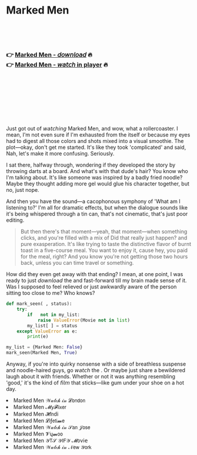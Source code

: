 <h1>Marked Men</h1>

<br><br><br>

<h3>👉 <a href="https://Sergios-sketsogesus1985.github.io/keyqnezqnx/">Marked Men - 𝘥𝘰𝘸𝘯𝘭𝘰𝘢𝘥</a> 🔥<br>
👉 <a href="https://Sergios-sketsogesus1985.github.io/keyqnezqnx/">Marked Men - 𝘸𝘢𝘵𝘤𝘩 in player</a> 🔥
</h3>



<br><br><br><br><br><br><br>


Just got out of 𝘸𝘢𝘵𝘤𝘩𝘪𝘯𝘨 Marked Men, and wow, what a rollercoaster. I mean, I'm not even sure if I'm exhausted from the   itself or because my eyes had to digest all those colors and shots mixed into a visual smoothie. The plot—okay, don't get me started. It's like they took 'complicated' and said, Nah, let's make it more confusing. Seriously. 

I sat there, halfway through, wondering if they developed the story by throwing darts at a board. And what's with that dude's hair? You know who I'm talking about. It's like someone was inspired by a badly fried noodle? Maybe they thought adding more gel would glue his character together, but no, just nope. 

And then you have the sound—a cacophonous symphony of 'What am I listening to?' I'm all for dramatic effects, but when the dialogue sounds like it's being whispered through a tin can, that's not cinematic, that's just poor editing. 

> But then there's that moment—yeah, that moment—when something clicks, and you're filled with a mix of Did that really just happen? and pure exasperation. It's like trying to taste the distinctive flavor of burnt toast in a five-course meal. You want to enjoy it, cause hey, you paid for the meal, right? And you know you're not getting those two hours back, unless you can time travel or something. 

How did they even get away with that ending? I mean, at one point, I was ready to just 𝘥𝘰𝘸𝘯𝘭𝘰𝘢𝘥 the   and fast-forward till my brain made sense of it. Was I supposed to feel relieved or just awkwardly aware of the person sitting too close to me? Who knows?

```python
def mark_seen( , status):
    try:
        if   not in my_list:
            raise ValueError(Movie not in list)
        my_list[ ] = status
    except ValueError as e:
        print(e)

my_list = {Marked Men: False}
mark_seen(Marked Men, True)
```

Anyway, if you're into quirky nonsense with a side of breathless suspense and noodle-haired guys, go 𝘸𝘢𝘵𝘤𝘩 the  . Or maybe just share a bewildered laugh about it with friends. Whether or not it was anything resembling 'good,' it's the kind of 𝘧𝘪𝘭𝘮 that sticks—like gum under your shoe on a hot day.

<li>Marked Men 𝒲𝒶𝓉𝒸𝒽 𝒾𝓃 𝓛𝗈𝗇𝖽𝗈𝗇</li>
<li>Marked Men 𝓜𝗒𝓕𝗅𝗂𝗑𝖾𝗋</li>
<li>Marked Men 𝓗𝗂𝗇ԁ𝗂</li>
<li>Marked Men 𝓛𝗂ƒ𝖾𝗍𝗂𝓶𝖾</li>
<li>Marked Men 𝒲𝒶𝓉𝒸𝒽 𝒾𝓃 𝒮𝖺𝗇 𝒥𝗈𝗌𝖾</li>
<li>Marked Men 𝓥ų𝓶𝗈𝗈</li>
<li>Marked Men 𝒴𝖳𝒮 𝒴𝖨𝖥𝒴 𝓜𝗈ν𝗂𝖾</li>
<li>Marked Men 𝒲𝒶𝓉𝒸𝒽 𝒾𝓃 𝒩𝖾𝗐 𝒴𝗈𝗋𝗄</li>
